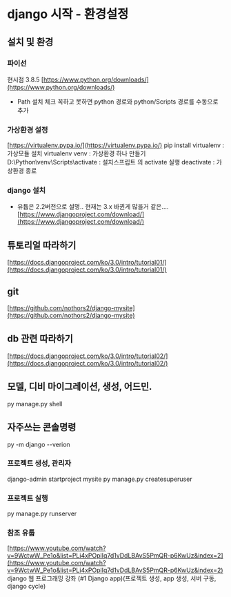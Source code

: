 # django 시작 - 환경설정

## 설치 및 환경

### 파이선
현시점 3.8.5
[https://www.python.org/downloads/](https://www.python.org/downloads/)
 - Path 설치 체크 꼭하고 못하면 python 경로와 python/Scripts 경로를 수동으로 추가

### 가상환경 설정 
[https://virtualenv.pypa.io/](https://virtualenv.pypa.io/)
pip install virtualenv  : 가상모듈 설치
virtualenv venv : 가상환경 하나 만들기
D:\Python\venv\Scripts\activate : 설치스프립트 의 activate 실행
deactivate : 가상환경 종료

### django 설치 
 - 유튭은 2.2버전으로 설명.. 현재는 3.x 바뀐게 많을거 같은....
[https://www.djangoproject.com/download/](https://www.djangoproject.com/download/)


## 튜토리얼 따라하기
[https://docs.djangoproject.com/ko/3.0/intro/tutorial01/](https://docs.djangoproject.com/ko/3.0/intro/tutorial01/)

## git 
[https://github.com/nothors2/django-mysite](https://github.com/nothors2/django-mysite)

## db 관련 따라하기
[https://docs.djangoproject.com/ko/3.0/intro/tutorial02/](https://docs.djangoproject.com/ko/3.0/intro/tutorial02/)


## 모델, 디비 마이그레이션, 생성, 어드민.  
py manage.py shell

## 자주쓰는 콘솔명령
py -m django --verion
### 프로젝트 생성, 관리자
django-admin startproject mysite
py manage.py createsuperuser 
### 프로젝트 실행
py manage.py runserver


### 참조 유툽

[https://www.youtube.com/watch?v=9WctwW_Pe1o&list=PLi4xPOplIq7d1vDdLBAvS5PmQR-p6KwUz&index=2](https://www.youtube.com/watch?v=9WctwW_Pe1o&list=PLi4xPOplIq7d1vDdLBAvS5PmQR-p6KwUz&index=2)
django 웹 프로그래밍 강좌 (#1 Django app)(프로젝트 생성, app 생성, 서버 구동, django cycle)
